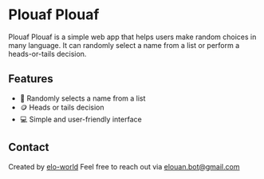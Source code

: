 # Plouaf Plouaf
Plouaf Plouaf is a simple web app that helps users make random choices in many language. It can randomly select a name from a list or perform a heads-or-tails decision.

## Features
- 🎲 Randomly selects a name from a list  
- 🪙 Heads or tails decision  
- 💻 Simple and user-friendly interface

## Contact
Created by [elo-world](https://github.com/elo-world)
Feel free to reach out via [elouan.bot@gmail.com](mailto:elouan.bot+github-contact-plouaf-plouaf@gmail.com)
